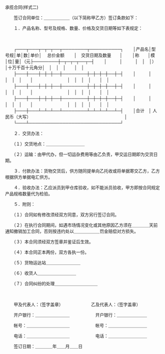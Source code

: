 



承揽合同(样式二)



 

　　签订合同单位：＿＿＿＿＿＿（以下简称甲乙方）签订条款如下：

　　１．产品名称、型号及规格、数量、价格及交货日期等如下表规定：

　　


　　┌───┬───┬─┬─┬──┬────────┬──────────┐
　　│产品名│型号规│单│数│单价│　 总价金额　　 │　交货日期及数量　　│
　　│称　　│模　　│位│量│（元├────────┼─┬─┬─┬──┬─┤
　　│　　　│　　　│　│　│）　│十万千百十元角分│　│　│　│　　│　│
　　├───┼───┼─┼─┼──┼────────┼─┼─┼─┼──┼─┤
　　│　　　│　　　│　│　│　　│　　　　　　　　│　│　│　│　　│　│
　　├───┼───┼─┼─┼──┼────────┼─┼─┼─┼──┼─┤
　　│　　　│　　　│　│　│　　│　　　　　　　　│　│　│　│　　│　│
　　├───┼───┼─┼─┼──┼────────┼─┼─┼─┼──┼─┤
　　│　　　│　　　│　│　│　　│　　　　　　　　│　│　│　│　　│　│
　　├───┼───┴─┴─┴──┴────────┴─┴─┴─┴──┴─┤
　　│合计　│ 人民币（大写）　　　　　　　　　　　　　　　　　　　　　　 │
　　└───┴──────────────────────────────┘
　　


　　２．交货办法：

　　（１）交货地点：＿＿＿＿＿＿＿＿＿

　　（２）运输：由甲代办，但一切运杂费用等由乙负责，甲交运日期即为交货日期。

　　３．付款办法：货物交货后，供方随同提单向乙托收或将单据寄交乙方，乙方根据供方单据电汇供方。

　　４．验收办法：乙应派员到甲仓库验收，如不能派员验收，甲方即按合同规定产品规格数量代为检验。

　　５．附则：

　　（１）合同如有修改须经双方同意，双方另行签订合同。

　　（２）在执行合同期间，如遇市场情况变化或其他原因乙方须在＿＿＿＿天前通知撤销加工合同，否则按违约处以＿＿＿＿＿＿罚金赔偿对方损失。

　　（３）本合同须经双方签章并鉴证后生效。

　　（４）本合同正本两份，双方各执一份。

　　（５）货物运达站＿＿＿＿＿＿＿＿

　　（６）收货人＿＿＿＿＿＿＿＿＿

　　（７）合同纠纷的处理＿＿＿＿＿＿＿＿＿＿　　

　　

　　甲及代表人：（签字盖章）　　　　　　　乙及代表人：（签字盖章）

　　开户银行：＿＿＿＿＿＿＿＿　　　　　　开户银行：＿＿＿＿＿＿＿

　　帐号：＿＿＿＿＿＿＿＿＿＿　　　　　　帐号：＿＿＿＿＿＿＿＿＿

　　电话：＿＿＿＿＿＿＿＿＿＿　　　　　　电话：＿＿＿＿＿＿＿＿＿　　　　　　　　　　　　　　　　　　　　

　　签订日期：＿＿＿＿年＿＿月＿＿日

　　